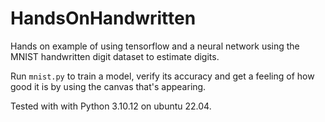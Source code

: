 # HandsOnHandwritten
Hands on example of using tensorflow and a neural network using the MNIST handwritten digit dataset to estimate digits.

Run `mnist.py` to train a model, verify its accuracy and get a feeling of how good it is by using the canvas that's appearing.

Tested with with Python 3.10.12 on ubuntu 22.04.
